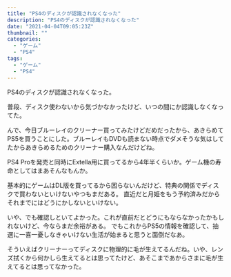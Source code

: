 ```yaml
---
title: "PS4のディスクが認識されなくなった"
description: "PS4のディスクが認識されなくなった"
date: "2021-04-04T09:05:23Z"
thumbnail: ""
categories:
  - "ゲーム"
  - "PS4"
tags:
  - "ゲーム"
  - "PS4"
---
```

PS4のディスクが認識されなくなった。
<!--more-->
普段、ディスク使わないから気づかなかったけど、いつの間にか認識しなくなってた。

んで、今日ブルーレイのクリーナー買ってみたけどだめだったから、あきらめてPS5を買うことにした。ブルーレイもDVDも読まない時点でダメそうな気はしてたからあきらめるためのクリーナー購入なんだけどね。

PS4 Proを発売と同時にExtella用に買ってるから4年半くらいか。ゲーム機の寿命としてはまあそんなもんか。

基本的にゲームはDL版を買ってるから困らないんだけど、特典の関係でディスクで買わないといけないやつもまだある。
直近だと月姫をもう予約済みだからそれまでにはどうにかしないといけない。

いや、でも確認しといてよかった。これが直前だとどうにもならなかったかもしれないけど、今ならまだ余裕がある。
でもこれからPS5の情報を確認して、抽選に一喜一憂しなきゃいけない生活が始まると思うと面倒だなあ。

そういえばクリーナーってディスクに物理的に毛が生えてるんだね。いや、レンズ拭くから何かしら生えてるとは思ってたけど、あそこまであからさまに毛が生えてるとは思ってなかった。
